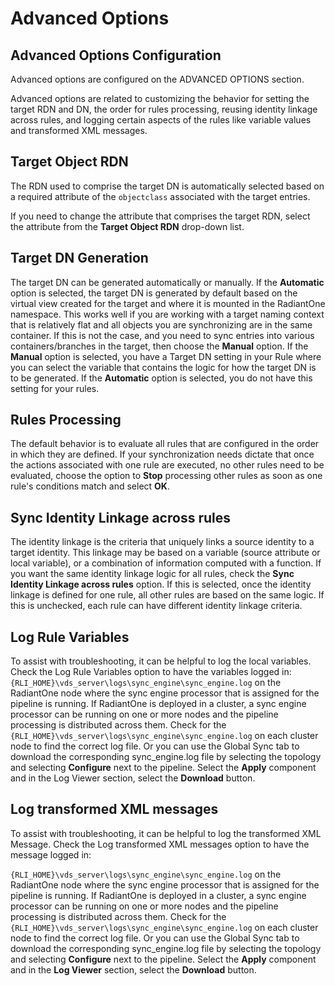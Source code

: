 # Advanced Options

## Advanced Options Configuration

Advanced options are configured on the ADVANCED OPTIONS section.

Advanced options are related to customizing the behavior for setting the target RDN and DN, the order for rules processing, reusing identity linkage across rules, and logging certain aspects of the rules like variable values and transformed XML messages.

## Target Object RDN

The RDN used to comprise the target DN is automatically selected based on a required attribute of the `objectclass` associated with the target entries.

If you need to change the attribute that comprises the target RDN, select the attribute from the **Target Object RDN** drop-down list.

## Target DN Generation

The target DN can be generated automatically or manually. If the **Automatic** option is selected, the target DN is generated by default based on the virtual view created for the target and where it is mounted in the RadiantOne namespace. This works well if you are working with a target naming context that is relatively flat and all objects you are synchronizing are in the same container. If this is not the case, and you need to sync entries into various containers/branches in the target, then choose the **Manual** option. If the **Manual** option is selected, you have a Target DN setting in your Rule where you can select the variable that contains the logic for how the target DN is to be generated. If the **Automatic** option is selected, you do not have this setting for your rules.

## Rules Processing

The default behavior is to evaluate all rules that are configured in the order in which they are defined. If your synchronization needs dictate that once the actions associated with one rule are executed, no other rules need to be evaluated, choose the option to **Stop** processing other rules as soon as one rule's conditions match and select **OK**.

## Sync Identity Linkage across rules

The identity linkage is the criteria that uniquely links a source identity to a target identity. This linkage may be based on a variable (source attribute or local variable), or a combination of information computed with a function. If you want the same identity linkage logic for all rules, check the **Sync Identity Linkage across rules** option. If this is selected, once the identity linkage is defined for one rule, all other rules are based on the same logic. If this is unchecked, each rule can have different identity linkage criteria.

## Log Rule Variables

To assist with troubleshooting, it can be helpful to log the local variables. Check the Log Rule Variables option to have the variables logged in: `{RLI_HOME}\vds_server\logs\sync_engine\sync_engine.log` on the RadiantOne node where the sync engine processor that is assigned for the pipeline is running. If RadiantOne is deployed in a cluster, a sync engine processor can be running on one or more nodes and the pipeline processing is distributed across them. Check for the `{RLI_HOME}\vds_server\logs\sync_engine\sync_engine.log` on each cluster node to find the correct log file. Or you can use the Global Sync tab to download the corresponding sync_engine.log file by selecting the topology and selecting **Configure** next to the pipeline. Select the **Apply** component and in the Log Viewer section, select the **Download** button.

## Log transformed XML messages

To assist with troubleshooting, it can be helpful to log the transformed XML Message. Check the Log transformed XML messages option to have the message logged in:

`{RLI_HOME}\vds_server\logs\sync_engine\sync_engine.log` on the RadiantOne node where the sync engine processor that is assigned for the pipeline is running. If RadiantOne is deployed in a cluster, a sync engine processor can be running on one or more nodes and the pipeline processing is distributed across them. Check for the `{RLI_HOME}\vds_server\logs\sync_engine\sync_engine.log` on each cluster node to find the correct log file. Or you can use the Global Sync tab to download the corresponding sync_engine.log file by selecting the topology and selecting **Configure** next to the pipeline. Select the **Apply** component and in the **Log Viewer** section, select the **Download** button.
